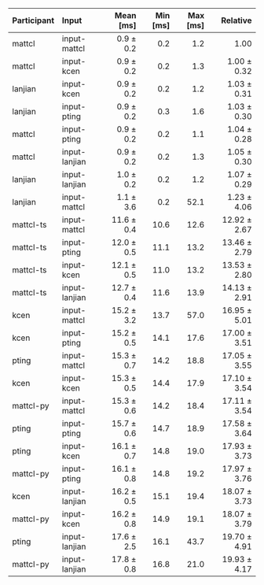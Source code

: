 | Participant | Input | Mean [ms] | Min [ms] | Max [ms] | Relative |
|:---|:---|---:|---:|---:|---:|
| mattcl | input-mattcl | 0.9 ± 0.2 | 0.2 | 1.2 | 1.00 |
| mattcl | input-kcen | 0.9 ± 0.2 | 0.2 | 1.3 | 1.00 ± 0.32 |
| lanjian | input-kcen | 0.9 ± 0.2 | 0.2 | 1.2 | 1.03 ± 0.31 |
| lanjian | input-pting | 0.9 ± 0.2 | 0.3 | 1.6 | 1.03 ± 0.30 |
| mattcl | input-pting | 0.9 ± 0.2 | 0.2 | 1.1 | 1.04 ± 0.28 |
| mattcl | input-lanjian | 0.9 ± 0.2 | 0.2 | 1.3 | 1.05 ± 0.30 |
| lanjian | input-lanjian | 1.0 ± 0.2 | 0.2 | 1.2 | 1.07 ± 0.29 |
| lanjian | input-mattcl | 1.1 ± 3.6 | 0.2 | 52.1 | 1.23 ± 4.06 |
| mattcl-ts | input-mattcl | 11.6 ± 0.4 | 10.6 | 12.6 | 12.92 ± 2.67 |
| mattcl-ts | input-pting | 12.0 ± 0.5 | 11.1 | 13.2 | 13.46 ± 2.79 |
| mattcl-ts | input-kcen | 12.1 ± 0.5 | 11.0 | 13.2 | 13.53 ± 2.80 |
| mattcl-ts | input-lanjian | 12.7 ± 0.4 | 11.6 | 13.9 | 14.13 ± 2.91 |
| kcen | input-mattcl | 15.2 ± 3.2 | 13.7 | 57.0 | 16.95 ± 5.01 |
| kcen | input-pting | 15.2 ± 0.5 | 14.1 | 17.6 | 17.00 ± 3.51 |
| pting | input-mattcl | 15.3 ± 0.7 | 14.2 | 18.8 | 17.05 ± 3.55 |
| kcen | input-kcen | 15.3 ± 0.5 | 14.4 | 17.9 | 17.10 ± 3.54 |
| mattcl-py | input-mattcl | 15.3 ± 0.6 | 14.2 | 18.4 | 17.11 ± 3.54 |
| pting | input-pting | 15.7 ± 0.6 | 14.7 | 18.9 | 17.58 ± 3.64 |
| pting | input-kcen | 16.1 ± 0.7 | 14.8 | 19.0 | 17.93 ± 3.73 |
| mattcl-py | input-pting | 16.1 ± 0.8 | 14.8 | 19.2 | 17.97 ± 3.76 |
| kcen | input-lanjian | 16.2 ± 0.5 | 15.1 | 19.4 | 18.07 ± 3.73 |
| mattcl-py | input-kcen | 16.2 ± 0.8 | 14.9 | 19.1 | 18.07 ± 3.79 |
| pting | input-lanjian | 17.6 ± 2.5 | 16.1 | 43.7 | 19.70 ± 4.91 |
| mattcl-py | input-lanjian | 17.8 ± 0.8 | 16.8 | 21.0 | 19.93 ± 4.17 |
